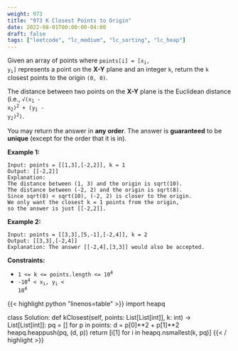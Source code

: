 ```yaml
---
weight: 973
title: "973 K Closest Points to Origin"
date: 2022-08-01T00:00:00-04:00
draft: false
tags: ["leetcode", "lc_medium", "lc_sorting", "lc_heap"]
---
```


Given an array of points where <code>points[i] = [x<sub>i</sub>, y<sub>i</sub>]</code> represents a point on the **X-Y** plane and an integer `k`, return the `k` closest points to the origin `(0, 0)`.

The distance between two points on the **X-Y** plane is the Euclidean distance (i.e., <code>√(x<sub>1</sub> - x<sub>2</sub>)<sup>2</sup> + (y<sub>1</sub> - y<sub>2</sub>)<sup>2</sup>)</code>.

You may return the answer in **any order**. The answer is **guaranteed** to be **unique** (except for the order that it is in).

**Example 1:**
```
Input: points = [[1,3],[-2,2]], k = 1
Output: [[-2,2]]
Explanation:
The distance between (1, 3) and the origin is sqrt(10).
The distance between (-2, 2) and the origin is sqrt(8).
Since sqrt(8) < sqrt(10), (-2, 2) is closer to the origin.
We only want the closest k = 1 points from the origin,
so the answer is just [[-2,2]].
```
**Example 2:**
```
Input: points = [[3,3],[5,-1],[-2,4]], k = 2
Output: [[3,3],[-2,4]]
Explanation: The answer [[-2,4],[3,3]] would also be accepted.
```

**Constraints:**
- <code>1 <= k <= points.length <= 10<sup>4</sup></code>
- <code>-10<sup>4</sup> < x<sub>i</sub>, y<sub>i</sub> < 10<sup>4</sup></code>

<div class="tabs"></div>
<div class="tab-content">
<div id="python" class="lang">
{{< highlight python "linenos=table" >}}
import heapq

class Solution:
    def kClosest(self, points: List[List[int]], k: int) -> List[List[int]]:
        pq = []
        for p in points:
            d = p[0]**2 + p[1]**2
            heapq.heappush(pq, (d, p))
        return [i[1] for i in heapq.nsmallest(k, pq)]
{{< / highlight >}}
</div>
</div>
